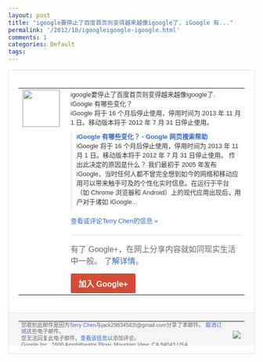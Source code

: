 ```yaml
---
layout: post
title: "igoogle要停止了百度首页则变得越来越像igoogle了. iGoogle 有..."
permalink: '/2012/10/igoogleigoogle-igoogle.html'
comments: 1
categories: Default
tags: 
---
```

<div style="border:solid 1px #dfdfdf;color:#686868;font:13px Arial"><div style="background-color:#fff;padding:20px;"><table cellpadding="0" cellspacing="0"><tr><td style="padding-right:15px;vertical-align:top"><a href="https://plus.google.com/_/notifications/emlink?emrecipient=110200756825219614165&amp;emid=CNDu6IernLMCFYGnQAod5B4AAA&amp;path=%2F108643996575278738906&amp;dt=1351173910711&amp;uob=8"><img height="75" src="https://lh3.googleusercontent.com/-KKRGTyJ5Bl0/AAAAAAAAAAI/AAAAAAAAEEY/jllxqER5dCk/s75-c-k-a/photo.jpg" style="border:solid 1px #cccccc;" width="75"/></a></td><td style="width:578px;color:#333;font:13px Arial;vertical-align:top"><div style="padding-bottom:10px">igoogle要停止了百度首页则变得越来<wbr/>越像igoogle了.<br/>iGoogle 有哪些变化？<br/>iGoogle 将于 16 个月后停止使用，停用时间为 2013 年 11 月 1 日。移动版本将于 2012 年 7 月 31 日停止使用。</div><div style="margin-bottom:10px;padding-left:10px; border-left:2px solid #EAEAEA"><span style="margin-right:5px"><a href="https://support.google.com/websearch/bin/answer.py?hl=zh-Hans&amp;answer=2664197" style="color:#3366CC;text-decoration:none"><span style="font-weight:bold">iGoogle 有哪些变化？ - Google 网页搜索帮助</span></a><div style="padding-bottom:10px">iGoogle 将于 16 个月后停止使用，停用时间为 2013 年 11 月 1 日。移动版本将于 2012 年 7 月 31 日停止使用。 作出此决定的原因是什么？ 我们最初于 2005 年发布 iGoogle，当时任何人都不曾完全想到<wbr/>如今的网络和移动应用可以带来触手可及的个<wbr/>性化实时信息。在运行于平台（如 Chrome 浏览器和 Android）上的现代应用出现后，用户<wbr/>对于诸如 iGoogle...</div></span></div><a href="https://plus.google.com/_/notifications/emlink?emrecipient=110200756825219614165&amp;emid=CNDu6IernLMCFYGnQAod5B4AAA&amp;path=%2F108643996575278738906%2Fposts%2FiL5qYi21g4Q%3Fgpinv%3DAMIXal9Am0XcZ6K2l2sFeARQoalxrHoQkAhmk_CeRr8GsxG41mVji0QF4qY8-JOI74Qnta7nrWu6xVyNnlr3DywG3oV7aa9U3l8DQSIlt3BsWKm5qc-rHug&amp;dt=1351173910711&amp;uob=8" style="color:#3366CC;text-decoration:none">查看或评论Terry Chen的信息 »</a><div style="margin-top:20px;border-top:solid 1px #dfdfdf"><div style="padding:15px 0;color:#686868;font:16px Arial">有了 Google+，在网上分享内容就如同现实生活中一般。 <a href="http://www.google.com/+/learnmore/" style="color:#3366CC;text-decoration:none">了解详情</a>。</div><a href="https://plus.google.com/_/notifications/emlink?emrecipient=110200756825219614165&amp;emid=CNDu6IernLMCFYGnQAod5B4AAA&amp;path=%2F%3Fgpinv%3DAMIXal9Am0XcZ6K2l2sFeARQoalxrHoQkAhmk_CeRr8GsxG41mVji0QF4qY8-JOI74Qnta7nrWu6xVyNnlr3DywG3oV7aa9U3l8DQSIlt3BsWKm5qc-rHug&amp;dt=1351173910711&amp;uob=8" style="display:inline-block;padding:7px 15px;background-color:#d44b38; color:#fff;font-size:16px; font-weight:bold;border-radius:2px;-webkit-border-radius:2px; -moz-border-radius:2px;border:solid 1px #c43b28; white-space:nowrap;text-decoration:none">加入 Google+</a></div></td></tr></table></div><div style="border-top:solid 1px #dfdfdf;padding:0 20px; background-color:#f5f5f5"><table cellpadding="0" cellspacing="0" style="height:50px"><tbody><tr><td style="vertical-align:middle;width:100%; color:#636363;font:11px Arial; line-height:120%">您收到此邮件是因为<a href="https://plus.google.com/_/notifications/emlink?emrecipient=110200756825219614165&amp;emid=CNDu6IernLMCFYGnQAod5B4AAA&amp;path=%2F108643996575278738906%3Fgpinv%3DAMIXal9Am0XcZ6K2l2sFeARQoalxrHoQkAhmk_CeRr8GsxG41mVji0QF4qY8-JOI74Qnta7nrWu6xVyNnlr3DywG3oV7aa9U3l8DQSIlt3BsWKm5qc-rHug&amp;dt=1351173910711&amp;uob=8" style="color:#3366CC;text-decoration:none">Terry Chen</a>与jack29834582t@gmail.com分享了本邮件。 <a href="https://plus.google.com/_/notifications/emlink?emrecipient=110200756825219614165&amp;emid=CNDu6IernLMCFYGnQAod5B4AAA&amp;path=%2F_%2Fnonplus%2Femailsettings%3Fgpinv%3DAMIXal9Am0XcZ6K2l2sFeARQoalxrHoQkAhmk_CeRr8GsxG41mVji0QF4qY8-JOI74Qnta7nrWu6xVyNnlr3DywG3oV7aa9U3l8DQSIlt3BsWKm5qc-rHug%26est%3DADH5u8Ur-AaeizEJ8gcKsLmH4oueEnzaagFWwkVfbX_DLR8j73H3GvN5Ay_echNXEw4FPlkJ6J45vYaw5ACZcejFBbVJBPuFLVRksLvWllAjhwVNFZl9e42Eaorbv9uV3wWeysDr8vpq9OKvsvbYCzGfT9y_-KT63g&amp;dt=1351173910711&amp;uob=8" style="color:#3366CC;text-decoration:none">取消订阅</a>这些电子邮件。<br/>您无法回复此电子邮件。<a href="https://plus.google.com/_/notifications/emlink?emrecipient=110200756825219614165&amp;emid=CNDu6IernLMCFYGnQAod5B4AAA&amp;path=%2F108643996575278738906%2Fposts%2FiL5qYi21g4Q%3Fgpinv%3DAMIXal9Am0XcZ6K2l2sFeARQoalxrHoQkAhmk_CeRr8GsxG41mVji0QF4qY8-JOI74Qnta7nrWu6xVyNnlr3DywG3oV7aa9U3l8DQSIlt3BsWKm5qc-rHug&amp;dt=1351173910711&amp;uob=8" style="color:#3366CC;text-decoration:none">查看该信息</a>以添加评论。<br/>Google Inc., 1600 Amphitheatre Pkwy, Mountain View, CA 94043 USA<br/></td><td><img src="https://ssl.gstatic.com/s2/oz/images/notifications/logo/google-plus-6617a72bb36cc548861652780c9e6ff1.png"/></td></tr></tbody></table></div></div>